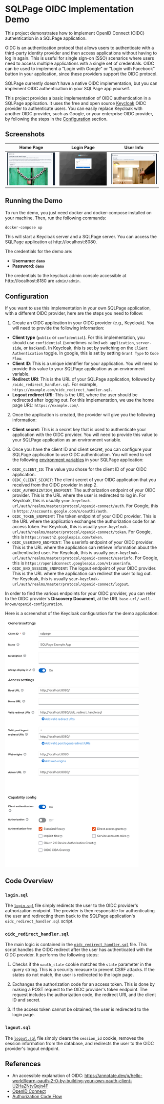 # SQLPage OIDC Implementation Demo

This project demonstrates how to implement OpenID Connect (OIDC) authentication in a SQLPage application.

OIDC is an authentication protocol that allows users to authenticate with a third-party identity provider and then access applications without having to log in again. This is useful for single sign-on (SSO) scenarios where users need to access multiple applications with a single set of credentials.
OIDC can be used to implement a "Login with Google" or "Login with Facebook" button in your application, since these providers support the OIDC protocol.

SQLPage currently doesn't have a native OIDC implementation, but you can implement OIDC authentication in your SQLPage app yourself.

This project provides a basic implementation of OIDC authentication in a SQLPage application. It uses the free and open source [Keycloak](https://www.keycloak.org/) OIDC provider
to authenticate users. You can easily replace Keycloak with another OIDC provider, such as Google, or your enterprise OIDC provider, by following the steps in the [Configuration](#configuration) section.


## Screenshots

| Home Page | Login Page | User Info |
| --- | --- | --- |
| ![Home Page](assets/homepage.png) | ![Login Page](assets/login_page.png) | ![User Info](assets/logged_in.png) |

## Running the Demo

To run the demo, you just need docker and docker-compose installed on your machine. Then, run the following commands:

```bash
docker-compose up
```

This will start a Keycloak server and a SQLPage server. You can access the SQLPage application at http://localhost:8080.

The credentials for the demo are:
 - **Username: `demo`**
 - **Password: `demo`**

The credentials to the keycloak admin console accessible at http://localhost:8180 are `admin/admin`.

## Configuration

If you want to use this implementation in your own SQLPage application, 
with a different OIDC provider, here are the steps you need to follow:

1. Create an OIDC application in your OIDC provider (e.g., Keycloak). You will need to provide the following information:
 - **Client type** (`public` or `confidential`). For this implementation, you should use `confidential` (sometimes called `web application`, `server-side`, or `backend`). In Keycloak, this is set by switching on the `Client Authentication` toggle. In google, this is set by setting `Grant Type` to `Code Flow`.
 - **Client ID**: This is a unique identifier for your application. You will need to provide this value to your SQLPage application as an environment variable.
 - **Redirect URI**: This is the URL of your SQLPage application, followed by `/oidc_redirect_handler.sql`. For example, `https://example.com/oidc_redirect_handler.sql`.
 - **Logout redirect URI**: This is the URL where the user should be redirected after logging out. For this implementation, we use the home page URL: `https://example.com/`.

2. Once the application is created, the provider will give you the following information:
 - **Client secret**: This is a secret key that is used to authenticate your application with the OIDC provider. You will need to provide this value to your SQLPage application as an environment variable.


3. Once you have the client ID and client secret, you can configure your SQLPage application to use OIDC authentication. You will need to set the following [environment variables](https://en.wikipedia.org/wiki/Environment_variable) in your SQLPage application:

- `OIDC_CLIENT_ID`: The value you chose for the client ID of your OIDC application.
- `OIDC_CLIENT_SECRET`: The client secret of your OIDC application that you received from the OIDC provider in step 2.
- `OIDC_AUTHORIZATION_ENDPOINT`: The authorization endpoint of your OIDC provider. This is the URL where the user is redirected to log in. For Keycloak, this is usually `your-keycloak-url/auth/realms/master/protocol/openid-connect/auth`. For Google, this is `https://accounts.google.com/o/oauth2/auth`.
- `OIDC_TOKEN_ENDPOINT`: The token endpoint of your OIDC provider. This is the URL where the application exchanges the authorization code for an access token. For Keycloak, this is usually `your-keycloak-url/auth/realms/master/protocol/openid-connect/token`. For Google, this is `https://oauth2.googleapis.com/token`.
- `OIDC_USERINFO_ENDPOINT`: The userinfo endpoint of your OIDC provider. This is the URL where the application can retrieve information about the authenticated user. For Keycloak, this is usually `your-keycloak-url/auth/realms/master/protocol/openid-connect/userinfo`. For Google, this is `https://openidconnect.googleapis.com/v1/userinfo`.
- `OIDC_END_SESSION_ENDPOINT`: The logout endpoint of your OIDC provider. This is the URL where the application can redirect the user to log out. For Keycloak, this is usually `your-keycloak-url/auth/realms/master/protocol/openid-connect/logout`.

In order to find the various endpoints for your OIDC provider, you can refer to the OIDC provider's **Discovery Document**, at the URL `base-url/.well-known/openid-configuration`.

Here is a screenshot of the Keycloak configuration for the demo application:

![Keycloak Configuration](assets/keycloak_configuration.png)

## Code Overview

### `login.sql`

The [`login.sql`](./login.sql) file simply redirects the user to the OIDC provider's authorization endpoint.
The provider is then responsible for authenticating the user and redirecting them back to the SQLPage application's `oidc_redirect_handler.sql` script.

### `oidc_redirect_handler.sql`
The main logic is contained in the [`oidc_redirect_handler.sql`](./oidc_redirect_handler.sql)
file. This script handles the OIDC redirect after the user has authenticated with the OIDC provider. It performs the following steps:

1. Checks if the `oauth_state` cookie matches the `state` parameter in the query string. This is a security measure to prevent CSRF attacks. If the states do not match, the user is redirected to the login page.

2. Exchanges the authorization code for an access token. This is done by making a POST request to the OIDC provider's token endpoint. The request includes the authorization code, the redirect URI, and the client ID and secret.

3. If the access token cannot be obtained, the user is redirected to the login page.

### `logout.sql`

The [`logout.sql`](./logout.sql) file simply clears the `session_id` cookie,
removes the session information from the database, and redirects the user to the OIDC provider's logout endpoint.

## References

- An accessible explanation of OIDC: https://annotate.dev/p/hello-world/learn-oauth-2-0-by-building-your-own-oauth-client-U2HaZNtvQojn4F
- [OpenID Connect](https://openid.net/connect/)
- [Authorization Code Flow](https://openid.net/specs/openid-connect-core-1_0.html#CodeFlowAuth)

